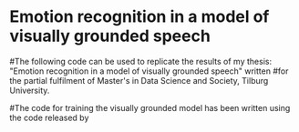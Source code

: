 # Emotion recognition in a model of visually grounded speech

#The following code can be used to replicate the results of my thesis: "Emotion recognition in a model of visually grounded speech" written #for the partial fulfilment of Master's in Data Science and Society, Tilburg University.

#The code for training the visually grounded model has been written using the code released by 
